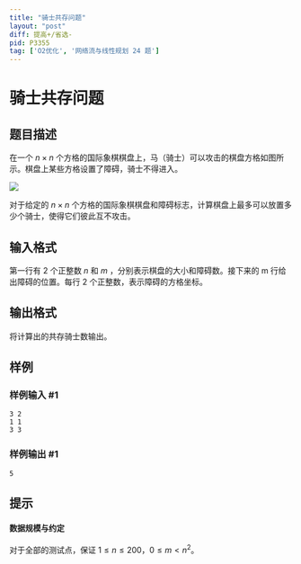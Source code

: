 ```yaml
---
title: "骑士共存问题"
layout: "post"
diff: 提高+/省选-
pid: P3355
tag: ['O2优化', '网络流与线性规划 24 题']
---
```

# 骑士共存问题
## 题目描述

在一个 $n \times n$ 个方格的国际象棋棋盘上，马（骑士）可以攻击的棋盘方格如图所示。棋盘上某些方格设置了障碍，骑士不得进入。

![](https://cdn.luogu.com.cn/upload/pic/2669.png)

对于给定的 $n \times n$ 个方格的国际象棋棋盘和障碍标志，计算棋盘上最多可以放置多少个骑士，使得它们彼此互不攻击。
## 输入格式

第一行有 $2$ 个正整数 $n$ 和 $m$ ，分别表示棋盘的大小和障碍数。接下来的 m 行给出障碍的位置。每行 $2$ 个正整数，表示障碍的方格坐标。
## 输出格式

将计算出的共存骑士数输出。
## 样例

### 样例输入 #1
```
3 2
1 1
3 3
```
### 样例输出 #1
```
5
```
## 提示

#### 数据规模与约定

对于全部的测试点，保证 $1 \leq n \leq 200$，$0 \leq m \lt n^2$。
